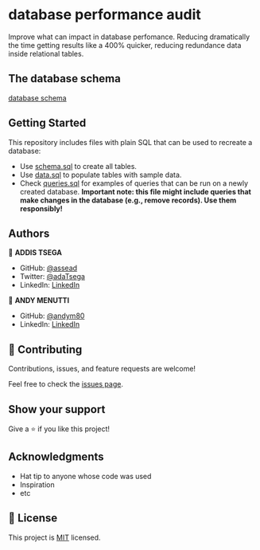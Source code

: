 #  database performance audit

Improve what can impact in database perfomance.
Reducing dramatically the time getting results like a 400% quicker, reducing redundance data inside relational tables. 
## The database schema
[database schema](https://drive.google.com/file/d/1Ul0oqLYIMFVedf7zFUxef_Q9oTzfwViZ/view?usp=sharing)
## Getting Started

This repository includes files with plain SQL that can be used to recreate a database:

- Use [schema.sql](./schema.sql) to create all tables.
- Use [data.sql](./data.sql) to populate tables with sample data.
- Check [queries.sql](./queries.sql) for examples of queries that can be run on a newly created database. **Important note: this file might include queries that make changes in the database (e.g., remove records). Use them responsibly!**


## Authors

👤 **ADDIS TSEGA**

- GitHub: [@assead](https://github.com/Aseadd)
- Twitter: [@adaTsega](https://twitter.com/adaTsega)
- LinkedIn: [LinkedIn](https://www.linkedin.com/in/addis-tsega)

👤 **ANDY MENUTTI**

- GitHub: [@andym80](https://github.com/andym80)
- LinkedIn: [LinkedIn](https://linkedin.com/in/andres-menutti)

## 🤝 Contributing

Contributions, issues, and feature requests are welcome!

Feel free to check the [issues page](../../issues/).

## Show your support

Give a ⭐️ if you like this project!

## Acknowledgments

- Hat tip to anyone whose code was used
- Inspiration
- etc

## 📝 License

This project is [MIT](./MIT.md) licensed.

